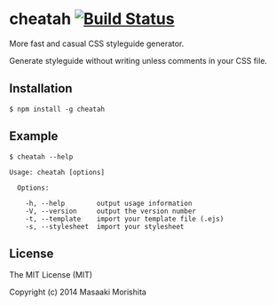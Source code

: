 # cheatah [![Build Status](https://travis-ci.org/morishitter/cheatah.svg)](https://travis-ci.org/morishitter/cheatah)

More fast and casual CSS styleguide generator.

Generate styleguide without writing unless comments in your CSS file.

## Installation

```shell
$ npm install -g cheatah
```

## Example

```shell
$ cheatah --help

Usage: cheatah [options]

  Options:

    -h, --help        output usage information
    -V, --version     output the version number
    -t, --template    import your template file (.ejs)
    -s, --stylesheet  import your stylesheet
```

## License

The MIT License (MIT)

Copyright (c) 2014 Masaaki Morishita
